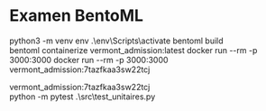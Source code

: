 # Examen BentoML
python3 -m venv env
.\env\Scripts\activate
bentoml build   
bentoml containerize vermont_admission:latest
docker run --rm -p 3000:3000 docker run --rm -p 3000:3000 vermont_admission:7tazfkaa3sw22tcj

vermont_admission:7tazfkaa3sw22tcj  
python -m pytest .\src\test_unitaires.py
